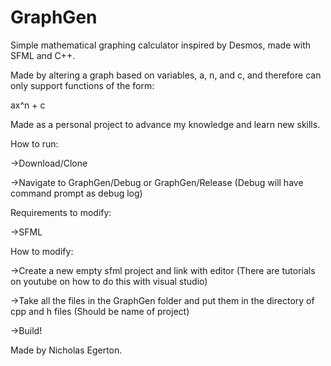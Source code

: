 # GraphGen
Simple mathematical graphing calculator inspired by Desmos, made with SFML and C++.

Made by altering a graph based on variables, a, n, and c, and therefore can only support functions of the form:

ax^n + c

Made as a personal project to advance my knowledge and learn new skills.

How to run:

->Download/Clone

->Navigate to GraphGen/Debug or GraphGen/Release (Debug will have command prompt as debug log)

Requirements to modify:

->SFML

How to modify:

->Create a new empty sfml project and link with editor (There are tutorials on youtube on how to do this with visual studio)

->Take all the files in the GraphGen folder and put them in the directory of cpp and h files (Should be name of project)

->Build!

Made by Nicholas Egerton.
